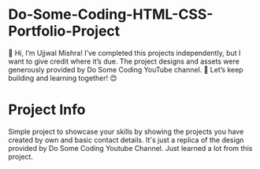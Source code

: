 # Do-Some-Coding-HTML-CSS-Portfolio-Project
👋 Hi, I’m Ujjwal Mishra!  I’ve completed this projects independently, but I want to give credit where it’s due. The project designs and assets were generously provided by Do Some Coding YouTube channel. 🚀  Let’s keep building and learning together! 😊  

# Project Info  

  Simple project to showcase your skills by showing the projects you have created by own and basic contact details. It's just a replica of the design provided by Do Some Coding Youtube Channel. Just learned a lot from this project.  
  
